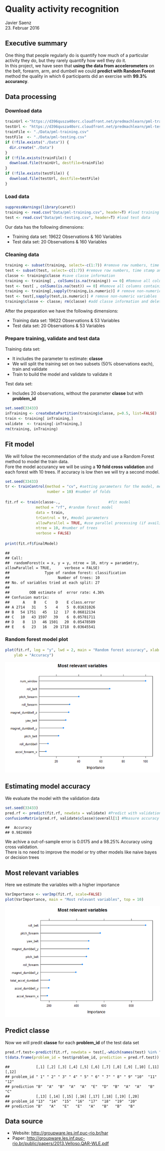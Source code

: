 # Quality activity recognition
Javier Saenz  
23. Februar 2016  

## Executive summary
One thing that people regularly do is quantify how much of a particular activity they do, but they rarely quantify how well they do it.  
In this project, we have seen that **using the data from accelerometers** on the belt, forearm, arm, and dumbell we could **predict with Random Forest** method the quality in which 6 participants did an exercise with **99.3% accurancy**.

## Data processing

### Download data

```r
trainUrl <-"https://d396qusza40orc.cloudfront.net/predmachlearn/pml-training.csv"
testUrl <- "https://d396qusza40orc.cloudfront.net/predmachlearn/pml-testing.csv"
trainFile <- "./Data/pml-training.csv"
testFile  <- "./Data/pml-testing.csv"
if (!file.exists("./Data")) {
  dir.create("./Data")
}
if (!file.exists(trainFile)) {
  download.file(trainUrl, destfile=trainFile)
}
if (!file.exists(testFile)) {
  download.file(testUrl, destfile=testFile)
}
```

### Load data

```r
suppressWarnings(library(caret))
training <- read.csv("Data/pml-training.csv", header=T) #load training data
test <- read.csv("Data/pml-testing.csv", header=T) #load test data
```
Our data has the following dimensions:  
- Training data set: 19622 Observations & 160 Variables    
- Test data set: 20 Observations & 160 Variables  

### Cleaning data

```r
training <- subset(training, select=-c(1:7)) #remove row numbers, time stamp and user names
test <- subset(test, select=-c(1:7)) #remove row numbers, time stamp and user names
classe <- training$classe #save classe information
training <- training[ , colSums(is.na(training)) == 0] #Remove all columns containing at least one NA
test <- test[ , colSums(is.na(test)) == 0] #Remove all columns containing at least one NA
training <- training[,sapply(training,is.numeric)] # remove non-numeric variables
test <- test[,sapply(test,is.numeric)] # remove non-numeric variables
training$classe <- classe; rm(classe) #add classe information and delete variable
```
After the preparation we have the following dimensions:  
- Training data set: 19622 Observations & 53 Variables    
- Test data set: 20 Observations & 53 Variables  

### Prepare training, validate and test data
Training data set:  
-  It includes the parameter to estimate: **classe**  
-  We will split the training set on two subsets (50% observations each), train and validate  
-  Train to build the model and validate to validate it  

Test data set:  
-  Includes 20 observations, without the parameter **classe** but with **problem_id**  


```r
set.seed(33433)
inTraining <- createDataPartition(training$classe, p=0.5, list=FALSE)
train <- training[ inTraining,]
validate  <- training[-inTraining,]
rm(training, inTraining)
```

## Fit model
We will follow the recommendation of the study and use a Random Forest method to model the train data.  
Fore the model accurancy we will be using a **10 fold cross validation** and each forest with 10 trees. 
If accuracy is low then we will try a second model.


```r
set.seed(33433)
tr <- trainControl(method = "cv", #setting parameters for the model, method Cross Validation
                   number = 10) #number of folds
                                               
fit.rf <- train(classe~.,                      #fit model
              method = "rf", #random forest model
              data = train, 
              trControl = tr, #model parameters
              allowParallel = TRUE, #use parallel processing (if availible)
              ntree = 10, #number of trees
              verbose = FALSE)

print(fit.rf$finalModel)
```

```
## 
## Call:
##  randomForest(x = x, y = y, ntree = 10, mtry = param$mtry, allowParallel = TRUE,      verbose = FALSE) 
##                Type of random forest: classification
##                      Number of trees: 10
## No. of variables tried at each split: 27
## 
##         OOB estimate of  error rate: 4.36%
## Confusion matrix:
##      A    B    C    D    E class.error
## A 2714   31    5    4    5  0.01631026
## B   54 1751   45   12   17  0.06812134
## C   10   43 1597   39    6  0.05781711
## D    8   13   46 1501   20  0.05478589
## E    6   23   16   20 1718  0.03645541
```

### Random forest model plot

```r
plot(fit.rf, log = "y", lwd = 2, main = "Random forest accuracy", xlab = "Predictors", 
    ylab = "Accuracy")
```

![](index_files/figure-html/unnamed-chunk-6-1.png)

## Estimating model accuracy
We evaluate the model with the validation data

```r
set.seed(33433)
pred.rf <- predict(fit.rf, newdata = validate) #Predict with validation data
confusionMatrix(pred.rf, validate$classe)$overall[1] #Measure accuracy with validation data
```

```
##  Accuracy 
## 0.9824669
```
We achive a out-of-sample error is 0.0175 and a 98.25% Accuracy using cross validation.    
There is no need to improve the model or try other models like naive bayes or decision trees

## Most relevant variables
Here we estimate the variables with a higher importance

```r
VarImportance <- varImp(fit.rf, scale=FALSE)
plot(VarImportance, main = "Most relevant variables", top = 10)
```

![](index_files/figure-html/unnamed-chunk-8-1.png)

## Predict classe
Now we will predit **classe** for each **problem_id** of the test data set


```r
pred.rf.test<-predict(fit.rf, newdata = test[,-which(names(test) %in% "problem_id")])
t(data.frame(problem_id = test$problem_id, prediction = pred.rf.test))
```

```
##            [,1] [,2] [,3] [,4] [,5] [,6] [,7] [,8] [,9] [,10] [,11] [,12]
## problem_id " 1" " 2" " 3" " 4" " 5" " 6" " 7" " 8" " 9" "10"  "11"  "12" 
## prediction "B"  "A"  "B"  "A"  "A"  "E"  "D"  "B"  "A"  "A"   "B"   "C"  
##            [,13] [,14] [,15] [,16] [,17] [,18] [,19] [,20]
## problem_id "13"  "14"  "15"  "16"  "17"  "18"  "19"  "20" 
## prediction "B"   "A"   "E"   "E"   "A"   "B"   "B"   "B"
```

## Data source
- Website: http://groupware.les.inf.puc-rio.br/har  
- Paper: http://groupware.les.inf.puc-rio.br/public/papers/2013.Velloso.QAR-WLE.pdf  
